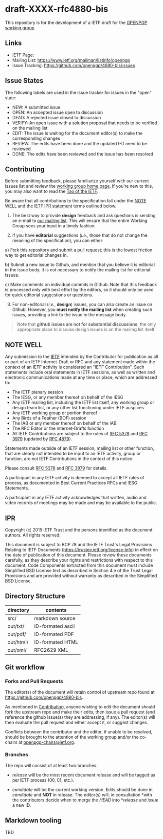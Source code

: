 # draft-XXXX-rfc4880-bis

This repository is for the development of a IETF draft for the
[OPENPGP working group](http://datatracker.ietf.org/wg/openpgp/charter/).

## Links

* IETF Page: <TBD>
* Mailing List: https://www.ietf.org/mailman/listinfo/openpgp
* Issue Tracking: https://github.com/openpgp/4880-bis/issues

## Issue States

The following labels are used in the issue tracker for issues
in the "open" state:

* NEW:  A submitted issue
* OPEN: An accepted issue open to discussion
* DEAD: A rejected issue closed to discussion
* VERIFY: An open issue with a solution proposal that needs to be
  verified on the mailing list
* EDIT: The issue is waiting for the document editor(s) to make the
  corresponding changes
* REVIEW: The edits have been done and the updated I-D need to be
  reviewed
* DONE: The edits have been reviewed and the issue has been resolved

## Contributing

Before submitting feedback, please familiarize yourself with our
current issues
list and review the
[working group home page](http://datatracker.ietf.org/wg/openpgp/charter/). If
you're new to this, you may also want to read the [Tao of the
IETF](https://www.ietf.org/tao.html).

Be aware that all contributions to the specification fall under the
[NOTE WELL](#note-well) and the [IETF IPR statement](#ipr)
terms outlined below.

1. The best way to provide **design** feedback and ask
questions is
sending an e-mail to
[our mailing list](https://www.ietf.org/mailman/listinfo/openpgp). This
will ensure that the entire Working Group sees your input in a timely
fashion.

2. If you have **editorial** suggestions (*i.e.*, those that do not
   change the meaning of the specification), you can either:

  a) Fork this repository and submit a pull request; this is the
  lowest friction way to get editorial changes in.

  b) Submit a new issue to Github, and mention that you believe it is
  editorial in the issue body. It is not necessary to notify the
  mailing list for editorial issues.

  c) Make comments on individual commits in Github. Note that this
  feedback is processed only with best effort by the editors, so it
  should only be used for quick editorial suggestions or questions.

3. For non-editorial (*i.e.*, **design**) issues, you can also create an
   issue on Github. However, you **must notify the mailing list** when
   creating such issues, providing a link to the issue in the message
   body.

> Note that **github issues are not for substantial discussions**; the
> only appropriate place to discuss design issues is on the mailing
> list itself.

## NOTE WELL

Any submission to the [IETF](https://www.ietf.org/) intended by the
Contributor for publication as all or part of an IETF Internet-Draft
or RFC and any statement made within the context of an IETF activity
is considered an "IETF Contribution". Such statements include oral
statements in IETF sessions, as well as written and electronic
communications made at any time or place, which are addressed to:

* The IETF plenary session
* The IESG, or any member thereof on behalf of the IESG
* Any IETF mailing list, including the IETF list itself, any working
  group or design team list, or any other list functioning under IETF
  auspices
* Any IETF working group or portion thereof
* Any Birds of a Feather (BOF) session
* The IAB or any member thereof on behalf of the IAB
* The RFC Editor or the Internet-Drafts function
* All IETF Contributions are subject to the rules of
  [RFC 5378](https://tools.ietf.org/html/rfc5378) and
  [RFC 3979](https://tools.ietf.org/html/rfc3979)
  (updated by [RFC 4879](https://tools.ietf.org/html/rfc4879)).

Statements made outside of an IETF session, mailing list or other
function, that are clearly not intended to be input to an IETF
activity, group or function, are not IETF Contributions in the context
of this notice.

Please consult [RFC 5378](https://tools.ietf.org/html/rfc5378) and
[RFC 3979](https://tools.ietf.org/html/rfc3979) for details.

A participant in any IETF activity is deemed to accept all IETF rules
of process, as documented in Best Current Practices RFCs and IESG
Statements.

A participant in any IETF activity acknowledges that written, audio
and video records of meetings may be made and may be available to the
public.

## IPR

Copyright (c) 2015 IETF Trust and the persons identified as the
document authors. All rights reserved. 

This document is subject to BCP 78 and the IETF Trust's Legal
Provisions Relating to IETF Documents
(https://trustee.ietf.org/license-info) in effect on the date of
publication of this document. Please review these documents carefully,
as they describe your rights and restrictions with respect to this
document. Code Components extracted from this document must include
Simplified BSD License text as described in Section 4.e of the Trust
Legal Provisions and are provided without warranty as described in the
Simplified BSD License.

## Directory Structure

directory    | contents 
---          | ---
src/         | markdown source  
out/txt/     | ID-formated ascii
out/pdf/     | ID-formated PDF  
out/html/    | ID-formated HTML 
out/xml/     | RFC2629 XML      

## Git workflow

### Forks and Pull Requests

The editor(s) of the document will retain control of upstream repo
found at https://github.com/openpgp/4880-bis.

As mentioned in [Contributing](#Contributing), anyone wishing to edit
the document should fork the upstream repo and make their edits, then
issue a pull request (and reference the github issue(s) they are
addressing, if any).  The editor(s) will then evaluate the pull
request and either accept it, or suggest changes.

Conflicts between the contributor and the editor, if unable to be
resolved, should be brought to the attention of the working group
and/or the co-chairs at openpgp-chairs@ietf.org.

### Branches

The repo will consist of at least two branches.

* *release* will be the most recent  document release and will be tagged as
  per IETF process (00, 01, etc.).

* *candidate* will be the current working version.  Edits should be done in
  *candidate* and **NOT** in release.  The editor(s) will, in consultation
  *with the contributors decide when to merge the *HEAD* into
  **release* and *issue* a new ID.

## Markdown tooling

TBD
